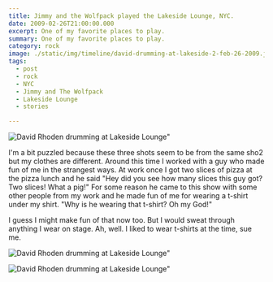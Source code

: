 ```yaml
---
title: Jimmy and the Wolfpack played the Lakeside Lounge, NYC.
date: 2009-02-26T21:00:00.000
excerpt: One of my favorite places to play.  
summary: One of my favorite places to play.  
category: rock
image: ./static/img/timeline/david-drumming-at-lakeside-2-feb-26-2009.jpg
tags:
  - post 
  - rock
  - NYC
  - Jimmy and The Wolfpack
  - Lakeside Lounge
  - stories

---
```


![David Rhoden drumming at Lakeside Lounge"](/static/img/rock/david-drumming-at-lakeside-3-feb-26-2009.jpg "David Rhoden drumming at Lakeside Lounge")

I'm a bit puzzled because these three shots seem to be from the same sho2 but my clothes are different. Around this time I worked with a guy who made fun of me in the strangest ways. At work once I got two slices of pizza at the pizza lunch and he said "Hey did you see how many slices this guy got? Two slices! What a pig!"  For some reason he came to this show with some other people from my work and he made fun of me for wearing a t-shirt under my shirt. "Why is he wearing that t-shirt? Oh my God!"

I guess I might make fun of that now too. But I would sweat through anything I wear on stage. Ah, well. I liked to wear t-shirts at the time, sue me.

![David Rhoden drumming at Lakeside Lounge"](/static/img/rock/david-drumming-at-lakeside-2-feb-26-2009.jpg "David Rhoden drumming at Lakeside Lounge")

![David Rhoden drumming at Lakeside Lounge"](/static/img/rock/david-drumming-at-lakeside-1-feb-26-2009.jpg "David Rhoden drumming at Lakeside Lounge")